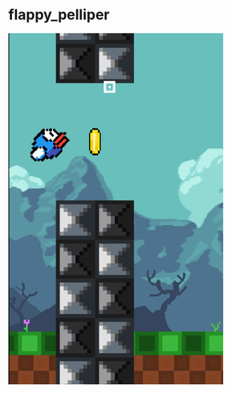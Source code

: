 # flappy_pelliper

<img height="700px" src="https://github.com/LPHBackspace/flappy_bird_clone/blob/main/imagens_readme/flappy_leo1.png"></img>
